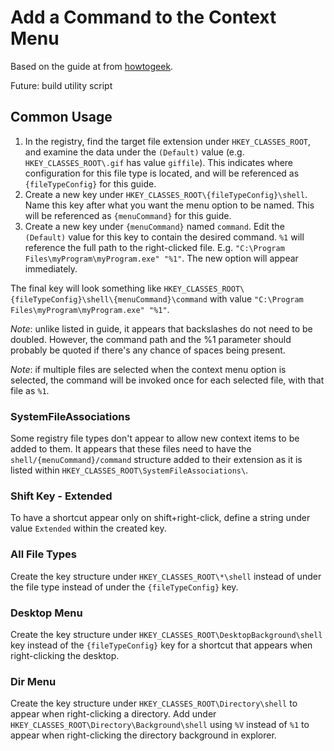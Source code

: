# Add a Command to the Context Menu
Based on the guide at from [howtogeek](https://www.howtogeek.com/107965/how-to-add-any-application-shortcut-to-windows-explorers-context-menu/).

Future: build utility script

## Common Usage

1. In the registry, find the target file extension under `HKEY_CLASSES_ROOT`, and examine the data under the `(Default)` value (e.g. `HKEY_CLASSES_ROOT\.gif` has value `giffile`). This indicates where configuration for this file type is located, and will be referenced as `{fileTypeConfig}` for this guide.
2. Create a new key under `HKEY_CLASSES_ROOT\{fileTypeConfig}\shell`. Name this key after what you want the menu option to be named. This will be referenced as `{menuCommand}` for this guide.
3. Create a new key under `{menuCommand}` named `command`. Edit the `(Default)` value for this key to contain the desired command. `%1` will reference the full path to the right-clicked file. E.g. `"C:\Program Files\myProgram\myProgram.exe" "%1"`. The new option will appear immediately.

The final key will look something like `HKEY_CLASSES_ROOT\{fileTypeConfig}\shell\{menuCommand}\command` with value `"C:\Program Files\myProgram\myProgram.exe" "%1"`.

*Note*: unlike listed in guide, it appears that backslashes do not need to be doubled. However, the command path and the %1 parameter should probably be quoted if there's any chance of spaces being present.

*Note*: if multiple files are selected when the context menu option is selected, the command will be invoked once for each selected file, with that file as `%1`.

### SystemFileAssociations
Some registry file types don't appear to allow new context items to be added to them. It appears that these files need to have the `shell/{menuCommand}/command` structure added to their extension as it is listed within `HKEY_CLASSES_ROOT\SystemFileAssociations\`.

### Shift Key - Extended
To have a shortcut appear only on shift+right-click, define a string under value `Extended` within the created key.

### All File Types
Create the key structure under `HKEY_CLASSES_ROOT\*\shell` instead of under the file type instead of under the `{fileTypeConfig}` key.

### Desktop Menu
Create the key structure under `HKEY_CLASSES_ROOT\DesktopBackground\shell` key instead of the `{fileTypeConfig}` key for a shortcut that appears when right-clicking the desktop.

### Dir Menu
Create the key structure under `HKEY_CLASSES_ROOT\Directory\shell` to appear when right-clicking a directory. Add under `HKEY_CLASSES_ROOT\Directory\Background\shell` using `%V` instead of `%1` to appear when right-clicking the directory background in explorer.

